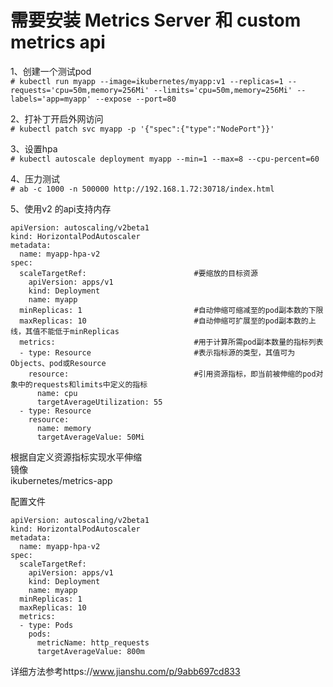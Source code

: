 # 需要安装 Metrics Server 和 custom metrics api  
1、创建一个测试pod  
``` # kubectl run myapp --image=ikubernetes/myapp:v1 --replicas=1 --requests='cpu=50m,memory=256Mi' --limits='cpu=50m,memory=256Mi' --labels='app=myapp' --expose --port=80 ```  

2、打补丁开启外网访问  
``` # kubectl patch svc myapp -p '{"spec":{"type":"NodePort"}}' ```  

3、设置hpa  
``` # kubectl autoscale deployment myapp --min=1 --max=8 --cpu-percent=60 ```  

4、压力测试  
``` # ab -c 1000 -n 500000 http://192.168.1.72:30718/index.html ```  

5、使用v2 的api支持内存  
```
apiVersion: autoscaling/v2beta1
kind: HorizontalPodAutoscaler
metadata:
  name: myapp-hpa-v2
spec:
  scaleTargetRef:                        #要缩放的目标资源
    apiVersion: apps/v1
    kind: Deployment
    name: myapp
  minReplicas: 1                         #自动伸缩可缩减至的pod副本数的下限
  maxReplicas: 10                        #自动伸缩可扩展至的pod副本数的上线，其值不能低于minReplicas
  metrics:                               #用于计算所需pod副本数量的指标列表
  - type: Resource                       #表示指标源的类型，其值可为Objects、pod或Resource 
    resource:                            #引用资源指标，即当前被伸缩的pod对象中的requests和limits中定义的指标
      name: cpu
      targetAverageUtilization: 55
  - type: Resource
    resource:
      name: memory
      targetAverageValue: 50Mi
```  


根据自定义资源指标实现水平伸缩  
镜像  
ikubernetes/metrics-app  

配置文件  
```
apiVersion: autoscaling/v2beta1
kind: HorizontalPodAutoscaler
metadata:
  name: myapp-hpa-v2
spec:
  scaleTargetRef:
    apiVersion: apps/v1
    kind: Deployment
    name: myapp
  minReplicas: 1
  maxReplicas: 10
  metrics:
  - type: Pods
    pods:
      metricName: http_requests
      targetAverageValue: 800m
```  
详细方法参考https://www.jianshu.com/p/9abb697cd833
